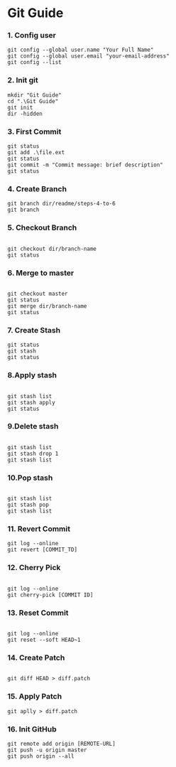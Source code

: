 # Git Guide

### 1. Config user
```
git config --global user.name "Your Full Name"
git config --global user.email "your-email-address"
git config --list
```

### 2. Init git
```
mkdir "Git Guide"
cd ".\Git Guide"
git init
dir -hidden
```

### 3. First Commit
```
git status
git add .\file.ext
git status
git commit -m "Commit message: brief description"
git status
```


### 4. Create Branch
```
git branch dir/readme/steps-4-to-6
git branch

```

### 5. Checkout Branch
```

git checkout dir/branch-name
git status

```

### 6. Merge to master
```

git checkout master
git status
git merge dir/branch-name
git status
```

### 7. Create Stash
```
git status
git stash
git status
```

### 8.Apply stash
```

git stash list
git stash apply
git status
```

### 9.Delete stash
```

git stash list
git stash drop 1
git stash list

```

### 10.Pop stash
```

git stash list
git stash pop
git stash list

```

### 11. Revert Commit
```
git log --online
git revert [COMMIT_TD]

``` 

### 12. Cherry Pick
```

git log --online
git cherry-pick [COMMIT ID]

```

### 13. Reset Commit
```

git log --online
git reset --soft HEAD~1
```

### 14. Create Patch
```

git diff HEAD > diff.patch

```

### 15. Apply Patch
```
git aplly > diff.patch

```

### 16. Init GitHub
```
git remote add origin [REMOTE-URL]
git push -u origin master 
git push origin --all

```

